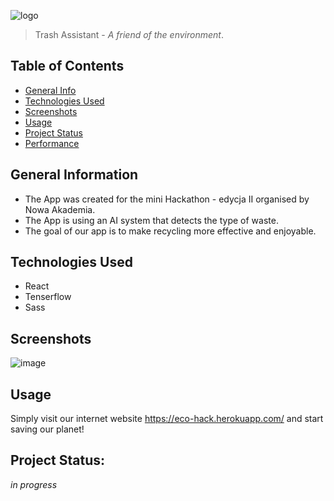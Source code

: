 ![logo](https://image.freepik.com/free-photo/recycle-sign-green-garbage-trash-bin-character-mascot-with-dslr-video-camera-gimbal-stabilization-tripod-system-isolated-background-3d-rendering_476612-13981.jpg)

> Trash Assistant - _A friend of the environment_.

## Table of Contents

-   [General Info](#general-information)
-   [Technologies Used](#technologies-used)
-   [Screenshots](#screenshots)
-   [Usage](#usage)
-   [Project Status](#project-status)
-   [Performance](#performance)

## General Information

-   The App was created for the mini Hackathon - edycja II organised by Nowa Akademia.
-   The App is using an AI system that detects the type of waste.
-   The goal of our app is to make recycling more effective and enjoyable.

## Technologies Used

-   React
-   Tenserflow
-   Sass

## Screenshots

![image](https://pbs.twimg.com/media/E5oNDbhUcAU4Wwi.jpg)

## Usage

Simply visit our internet website https://eco-hack.herokuapp.com/ and start saving our planet!

## Project Status:

_in progress_

